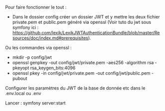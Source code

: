 Pour faire fonctionner le tout : 

- Dans le dossier config créer un dossier JWT et y mettre les deux fichier private.pem et public.pem 
généré via openssl (Voir tuto du jwt sous symfony ici : https://github.com/lexik/LexikJWTAuthenticationBundle/blob/master/Resources/doc/index.md#prerequisites).
  
Ou les commandes  via openssl :

-  mkdir -p config/jwt 
- openssl genpkey -out config/jwt/private.pem -aes256 -algorithm rsa -pkeyopt rsa_keygen_bits:4096 
- openssl pkey -in config/jwt/private.pem -out config/jwt/public.pem -pubout
  
Configurer les paramètres du JWT de la base de donnée etc dans le .env.local ou .env 

Lancer :
symfony server:start 
  

